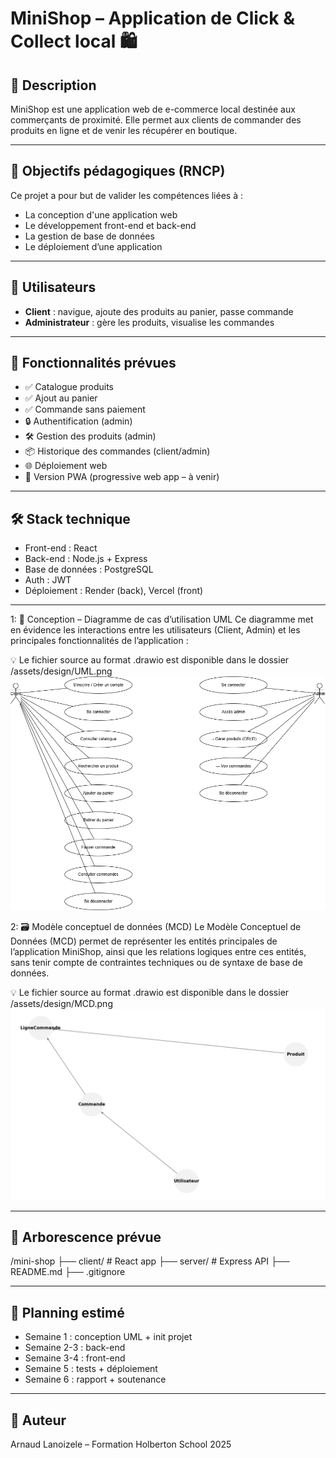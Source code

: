 # MiniShop – Application de Click & Collect local 🛍️

## 🚀 Description

MiniShop est une application web de e-commerce local destinée aux commerçants de proximité.
Elle permet aux clients de commander des produits en ligne et de venir les récupérer en boutique.

---

## 📌 Objectifs pédagogiques (RNCP)

Ce projet a pour but de valider les compétences liées à :

- La conception d'une application web
- Le développement front-end et back-end
- La gestion de base de données
- Le déploiement d’une application

---

## 👥 Utilisateurs

- **Client** : navigue, ajoute des produits au panier, passe commande
- **Administrateur** : gère les produits, visualise les commandes

---

## 🔧 Fonctionnalités prévues

- ✅ Catalogue produits
- ✅ Ajout au panier
- ✅ Commande sans paiement
- 🔒 Authentification (admin)
- 🛠️ Gestion des produits (admin)
- 📦 Historique des commandes (client/admin)
- 🌐 Déploiement web
- 📱 Version PWA (progressive web app – à venir)

---

## 🛠️ Stack technique

- Front-end : React
- Back-end : Node.js + Express
- Base de données : PostgreSQL
- Auth : JWT
- Déploiement : Render (back), Vercel (front)

---
1: 🧩 Conception – Diagramme de cas d’utilisation UML
Ce diagramme met en évidence les interactions entre les utilisateurs (Client, Admin) et les principales fonctionnalités de l’application :

💡 Le fichier source au format .drawio est disponible dans le dossier /assets/design/UML.png
![Langage de Modélisation Unifié](https://raw.githubusercontent.com/arnaudlanoizele/MiniShop/main/assets/design/UML.png)

2: 🗃️ Modèle conceptuel de données (MCD)
Le Modèle Conceptuel de Données (MCD) permet de représenter les entités principales de l’application MiniShop, ainsi que les relations logiques entre ces entités, sans tenir compte de contraintes techniques ou de syntaxe de base de données.

💡 Le fichier source au format .drawio est disponible dans le dossier /assets/design/MCD.png
![Diagramme MCD](https://raw.githubusercontent.com/arnaudlanoizele/MiniShop/main/assets/design/MCD.png)

---
## 📁 Arborescence prévue

/mini-shop
├── client/ # React app
├── server/ # Express API
├── README.md
├── .gitignore


---

## 📅 Planning estimé

- Semaine 1 : conception UML + init projet
- Semaine 2-3 : back-end
- Semaine 3-4 : front-end
- Semaine 5 : tests + déploiement
- Semaine 6 : rapport + soutenance

---

## 👤 Auteur

Arnaud Lanoizele – Formation Holberton School 2025
